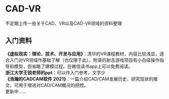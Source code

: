 # CAD-VR
不定期上传一些关于CAD、VR以及CAD-VR领域的资料整理

## 入门资料
**《虚拟现实：理论、技术、开发与应用》**：清华的VR课程教材，内容比较浅显，适合入门对VR领域作基础了解（也仅限于此）。附录的射击游戏项目有小白级操作指导和模型，但省略了建模过程。在微信读书app上可以免费阅读。
<br>
**浙江大学王锐老师的ppt**：可以作入门参考，文字少
<br>
**《浩瀚的CADCAM软件 2021》**：一篇介绍CAD/CAM发展历史、研究现状的推文，可用于增进对CAD/CAM概况的把控。
<br>
更新中......
